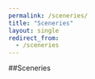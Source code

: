 ```yaml
---
permalink: /sceneries/
title: "Sceneries"
layout: single
redirect_from:
  - /sceneries
---
```


##Sceneries
